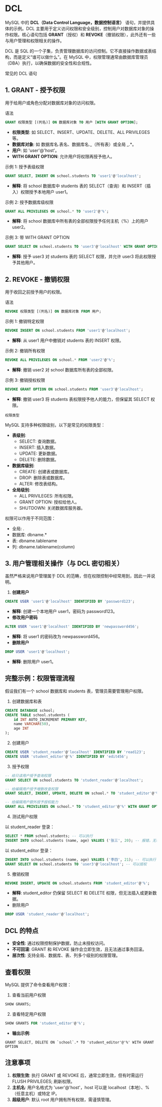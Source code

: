 # DCL

MySQL 中的 **DCL（Data Control Language，数据控制语言）** 语句，并提供具体的示例。DCL 主要用于定义访问权限和安全级别，控制用户对数据库对象的操作权限。核心语句包括 **GRANT**（授权）和 **REVOKE**（撤销权限），此外还有一些与用户管理和权限相关的操作。

DCL 是 SQL 的一个子集，负责管理数据库的访问控制。它不直接操作数据或表结构，而是定义“谁可以做什么”。在 MySQL 中，权限管理通常由数据库管理员（DBA）执行，以确保数据的安全性和合规性。

常见的 DCL 语句

## 1. GRANT - 授予权限

用于给用户或角色分配对数据库对象的访问权限。

语法

```sql
GRANT 权限类型 [(列名)] ON 数据库对象 TO 用户 [WITH GRANT OPTION];
```

- **权限类型**: 如 SELECT、INSERT、UPDATE、DELETE、ALL PRIVILEGES 等。
- **数据库对象**: 如 数据库名.表名、数据库名._（所有表）或全局 _.\*。
- **用户**: 如 'user'@'host'。
- **WITH GRANT OPTION**: 允许用户将权限再授予他人。

示例 1: 授予表级权限

```sql
GRANT SELECT, INSERT ON school.students TO 'user1'@'localhost';
```

- **解释**: 将 school 数据库中 students 表的 SELECT（查询）和 INSERT（插入）权限授予本地用户 user1。

示例 2: 授予数据库级权限

```sql
GRANT ALL PRIVILEGES ON school.* TO 'user2'@'%';
```

- **解释**: 将 school 数据库中所有表的全部权限授予任何主机（%）上的用户 user2。

示例 3: 带 WITH GRANT OPTION

```sql
GRANT SELECT ON school.students TO 'user3'@'localhost' WITH GRANT OPTION;
```

- **解释**: 授予 user3 对 students 表的 SELECT 权限，并允许 user3 将此权限授予其他用户。

## 2. REVOKE - 撤销权限

用于收回之前授予用户的权限。

语法

```sql
REVOKE 权限类型 [(列名)] ON 数据库对象 FROM 用户;
```

示例 1: 撤销特定权限

```sql
REVOKE INSERT ON school.students FROM 'user1'@'localhost';
```

- **解释**: 从 user1 用户中撤销对 students 表的 INSERT 权限。

示例 2: 撤销所有权限

```sql
REVOKE ALL PRIVILEGES ON school.* FROM 'user2'@'%';
```

- **解释**: 撤销 user2 对 school 数据库所有表的全部权限。

示例 3: 撤销授权权限

```sql
REVOKE GRANT OPTION ON school.students FROM 'user3'@'localhost';
```

- **解释**: 撤销 user3 将 students 表权限授予他人的能力，但保留其 SELECT 权限。

`权限类型`

MySQL 支持多种权限级别，以下是常见的权限类型：

- **表级别**:
  - SELECT: 查询数据。
  - INSERT: 插入数据。
  - UPDATE: 更新数据。
  - DELETE: 删除数据。
- **数据库级别**:
  - CREATE: 创建表或数据库。
  - DROP: 删除表或数据库。
  - ALTER: 修改表结构。
- **全局级别**:
  - ALL PRIVILEGES: 所有权限。
  - GRANT OPTION: 授权给他人。
  - SHUTDOWN: 关闭数据库服务器。

权限可以作用于不同范围：

- 全局: _._
- 数据库: dbname.\*
- 表: dbname.tablename
- 列: dbname.tablename(column)

## 3. 用户管理相关操作（与 DCL 密切相关）

虽然严格来说用户管理属于 DDL 的范畴，但在权限控制中经常用到，因此一并说明。

1. **创建用户**

```sql
CREATE USER 'user1'@'localhost' IDENTIFIED BY 'password123';
```

- **解释**: 创建一个本地用户 user1，密码为 password123。
- **修改用户密码**

```sql
ALTER USER 'user1'@'localhost' IDENTIFIED BY 'newpassword456';
```

- **解释**: 将 user1 的密码改为 newpassword456。
- **删除用户**

```sql
DROP USER 'user1'@'localhost';
```

- **解释**: 删除用户 user1。

## 完整示例：权限管理流程

假设我们有一个 school 数据库和 students 表，管理员需要管理用户权限。

1. 创建数据库和表

```sql
CREATE DATABASE school;
CREATE TABLE school.students (
    id INT AUTO_INCREMENT PRIMARY KEY,
    name VARCHAR(50),
    age INT
);
```

2. 创建用户

```sql
CREATE USER 'student_reader'@'localhost' IDENTIFIED BY 'read123';
CREATE USER 'student_editor'@'%' IDENTIFIED BY 'edit456';
```

3. 授予权限

```sql
-- 给只读用户授予查询权限
GRANT SELECT ON school.students TO 'student_reader'@'localhost';

-- 给编辑用户授予增删改查权限
GRANT SELECT, INSERT, UPDATE, DELETE ON school.* TO 'student_editor'@'%';

-- 给编辑用户额外授予授权能力
GRANT ALL PRIVILEGES ON school.* TO 'student_editor'@'%' WITH GRANT OPTION;
```

4. 测试用户权限

以 student_reader 登录：

```sql
SELECT * FROM school.students; -- 可以执行
INSERT INTO school.students (name, age) VALUES ('张三', 20); -- 报错，无权限
```

以 student_editor 登录：

```sql
INSERT INTO school.students (name, age) VALUES ('李四', 21); -- 可以执行
GRANT SELECT ON school.students TO 'user3'@'localhost'; -- 可以授权
```

5. 撤销权限

```sql
REVOKE INSERT, UPDATE ON school.students FROM 'student_editor'@'%';
```

- **解释**: student_editor 仍保留 SELECT 和 DELETE 权限，但无法插入或更新数据。
- 删除用户

```sql
DROP USER 'student_reader'@'localhost';
```

## DCL 的特点

- **安全性**: 通过权限控制保护数据，防止未授权访问。
- **不可回滚**: GRANT 和 REVOKE 操作会立即生效，且无法通过事务回滚。
- **层次性**: 支持全局、数据库、表、列多个级别的权限管理。

## 查看权限

MySQL 提供了命令查看用户权限：

1. 查看当前用户权限

```sql
SHOW GRANTS;
```

2. 查看特定用户权限

```sql
SHOW GRANTS FOR 'student_editor'@'%';
```

- **输出示例**:

```text
GRANT SELECT, DELETE ON `school`.* TO 'student_editor'@'%' WITH GRANT OPTION
```

## 注意事项

1. **权限生效**: 执行 GRANT 或 REVOKE 后，通常立即生效，但有时需运行 FLUSH PRIVILEGES; 刷新权限。
2. **主机名**: 用户名格式为 'user'@'host'，host 可以是 localhost（本地）、%（任意主机）或特定 IP。
3. **超级用户**: 默认 root 用户拥有所有权限，需谨慎管理。
